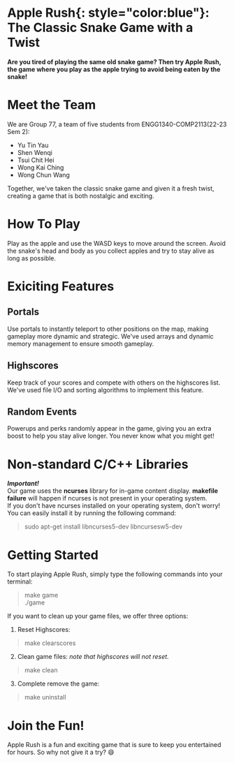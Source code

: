 # **Apple Rush**{: style="color:blue"}: The Classic Snake Game with a Twist
**Are you tired of playing the same old snake game? 
Then try Apple Rush, the game where you play as the apple trying to avoid being eaten by the snake!**

# Meet the Team
We are Group 77, a team of five students from ENGG1340-COMP2113(22-23 Sem 2):
+ Yu Tin Yau  
+ Shen Wenqi  
+ Tsui Chit Hei  
+ Wong Kai Ching  
+ Wong Chun Wang  

Together, we've taken the classic snake game and given it a fresh twist, creating a game that is both nostalgic and exciting.

# How To Play
Play as the apple and use the WASD keys to move around the screen. 
Avoid the snake's head and body as you collect apples and try to stay alive as long as possible.

# Exiciting Features
## Portals
Use portals to instantly teleport to other positions on the map, making gameplay more dynamic and strategic.
We've used arrays and dynamic memory management to ensure smooth gameplay.

## Highscores
Keep track of your scores and compete with others on the highscores list.
We've used file I/O and sorting algorithms to implement this feature.

## Random Events
Powerups and perks randomly appear in the game, giving you an extra boost to help you stay alive longer. 
You never know what you might get!

# Non-standard C/C++ Libraries
***Important!***  
Our game uses the **ncurses** library for in-game content display.
**makefile failure** will happen if ncurses is not present in your operating system.  
If you don't have ncurses installed on your operating system, don't worry!
You can easily install it by running the following command:
> sudo apt-get install libncurses5-dev libncursesw5-dev

# Getting Started
To start playing Apple Rush, simply type the following commands into your terminal:
> make game  
> ./game

If you want to clean up your game files, we offer three options:
1. Reset Highscores:
> make clearscores

2. Clean game files: *note that highscores will not reset.*
> make clean

3. Complete remove the game:
> make uninstall

# Join the Fun!
Apple Rush is a fun and exciting game that is sure to keep you entertained for hours. 
So why not give it a try? :smile:
